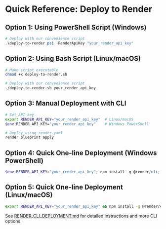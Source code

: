 # Quick Reference: Deploy to Render

## Option 1: Using PowerShell Script (Windows)

```powershell
# Deploy with our convenience script
.\deploy-to-render.ps1 -RenderApiKey "your_render_api_key"
```

## Option 2: Using Bash Script (Linux/macOS)

```bash
# Make script executable
chmod +x deploy-to-render.sh

# Deploy with our convenience script
./deploy-to-render.sh your_render_api_key
```

## Option 3: Manual Deployment with CLI

```bash
# Set API key
export RENDER_API_KEY="your_render_api_key"  # Linux/macOS
$env:RENDER_API_KEY="your_render_api_key"    # Windows PowerShell

# Deploy using render.yaml
render blueprint apply
```

## Option 4: Quick One-line Deployment (Windows PowerShell)

```powershell
$env:RENDER_API_KEY="your_render_api_key"; npm install -g @render/cli; render blueprint apply
```

## Option 5: Quick One-line Deployment (Linux/macOS)

```bash
export RENDER_API_KEY="your_render_api_key" && npm install -g @render/cli && render blueprint apply
```

See [RENDER_CLI_DEPLOYMENT.md](./RENDER_CLI_DEPLOYMENT.md) for detailed instructions and more CLI options.

